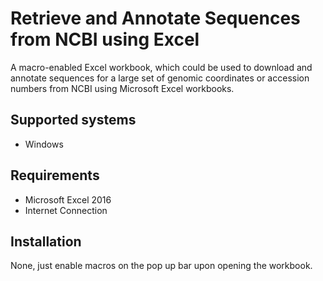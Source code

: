 # Retrieve and Annotate Sequences from NCBI using Excel

A macro-enabled Excel workbook, which could be used to download and annotate sequences for a large set of genomic coordinates or accession numbers from NCBI using Microsoft Excel workbooks. 

## Supported systems
* Windows

## Requirements
* Microsoft Excel 2016
* Internet Connection

## Installation
None, just enable macros on the pop up bar upon opening the workbook.

